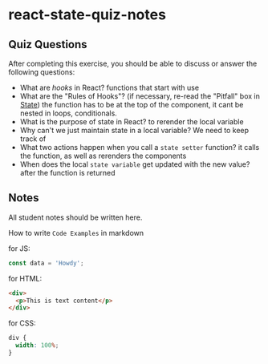 # react-state-quiz-notes

## Quiz Questions

After completing this exercise, you should be able to discuss or answer the following questions:

- What are _hooks_ in React?
  functions that start with use
- What are the "Rules of Hooks"? (if necessary, re-read the "Pitfall" box in [State](https://react.dev/learn/state-a-components-memory))
  the function has to be at the top of the component, it cant be nested in loops, conditionals.
- What is the purpose of state in React?
  to rerender the local variable
- Why can't we just maintain state in a local variable?
  We need to keep track of
- What two actions happen when you call a `state setter` function?
  it calls the function, as well as rerenders the components
- When does the local `state variable` get updated with the new value?
  after the function is returned

## Notes

All student notes should be written here.

How to write `Code Examples` in markdown

for JS:

```javascript
const data = 'Howdy';
```

for HTML:

```html
<div>
  <p>This is text content</p>
</div>
```

for CSS:

```css
div {
  width: 100%;
}
```
